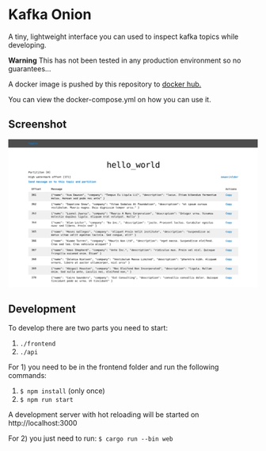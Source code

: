 # Kafka Onion

A tiny, lightweight interface you can used to inspect kafka topics while developing.

**Warning** This has not been tested in any production environment so no guarantees...

A docker image is pushed by this repository to [docker hub.](https://cloud.docker.com/repository/docker/mahulst/kafka-ui)

You can view the docker-compose.yml on how you can use it.

## Screenshot

![Preview of interface][screenshot]

## Development

To develop there are two parts you need to start:

1) `./frontend`  
2) `./api`


For 1) you need to be in the frontend folder and run the following commands:  

1) `$ npm install` (only once)  
2) `$ npm run start`

A development server with hot reloading will be started on http://localhost:3000


For 2) you just need to run:
`$ cargo run --bin web`


[screenshot]: https://raw.githubusercontent.com/mahulst/kafka-onion/master/docs/screenshot.png "Preview of interface"
